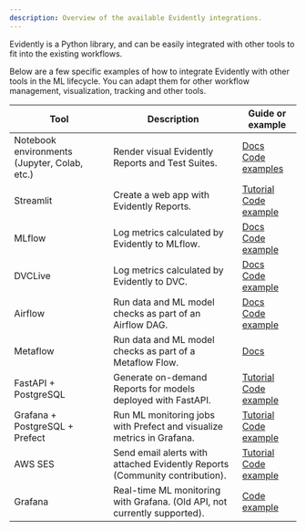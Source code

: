 ```yaml
---
description: Overview of the available Evidently integrations.
---
```


Evidently is a Python library, and can be easily integrated with other tools to fit into the existing workflows.

Below are a few specific examples of how to integrate Evidently with other tools in the ML lifecycle. You can adapt them for other workflow management, visualization, tracking and other tools.

| Tool | Description | Guide or example |
|---|---|---|
| Notebook environments (Jupyter, Colab, etc.) | Render visual Evidently Reports and Test Suites. | [Docs](notebook-environments.md)<br>[Code examples](../examples/examples.md) |
| Streamlit | Create a web app with Evidently Reports.  | [Tutorial](https://www.evidentlyai.com/blog/ml-model-monitoring-dashboard-tutorial)<br> [Code example](https://github.com/evidentlyai/evidently/tree/main/examples/integrations/streamlit_dashboard)|
| MLflow | Log metrics calculated by Evidently to MLflow. | [Docs](evidently-and-mlflow.md)<br>[Code example](https://github.com/evidentlyai/evidently/blob/main/examples/integrations/mlflow_logging/mlflow_integration.ipynb) |
| DVCLive | Log metrics calculated by Evidently to DVC. | [Docs](evidently-and-dvclive.md)<br>[Code example](https://github.com/evidentlyai/evidently/blob/main/examples/integrations/dvclive_logging/dvclive_integration.ipynb) |
| Airflow | Run data and ML model checks as part of an Airflow DAG. | [Docs](evidently-and-airflow.md)<br>[Code example](https://github.com/evidentlyai/evidently/tree/main/examples/integrations/airflow_drift_detection) |
| Metaflow | Run data and ML model checks as part of a Metaflow Flow. | [Docs](evidently-and-metaflow.md) |
| FastAPI + PostgreSQL| Generate on-demand Reports for models deployed with FastAPI.  | [Tutorial](https://www.evidentlyai.com/blog/fastapi-tutorial)<br>[Code example](https://github.com/evidentlyai/evidently/tree/main/examples/integrations/fastapi_monitoring) |
| Grafana + PostgreSQL + Prefect | Run ML monitoring jobs with Prefect and visualize metrics in Grafana.  | [Tutorial](https://www.evidentlyai.com/blog/batch-ml-monitoring-architecture)<br>[Code example](https://github.com/evidentlyai/evidently/tree/main/examples/integrations/postgres_grafana_batch_monitoring/) |
| AWS SES | Send email alerts with attached Evidently Reports (Community contribution). | [Tutorial](https://www.evidentlyai.com/blog/ml-monitoring-with-email-alerts-tutorial)<br>[Code example](https://github.com/evidentlyai/aws_alerting)
| Grafana | Real-time ML monitoring with Grafana. (Old API, not currently supported). | [Code example](https://github.com/evidentlyai/evidently/tree/main/examples/integrations/grafana_monitoring_service) |
